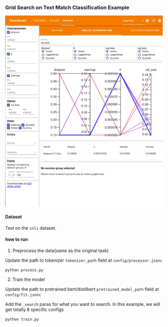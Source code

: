
### Grid Search on Text Match Classification Example

![Grid Search HP](../../pics/grid_search_hp.png)

#### Dataset

Test on the `snli` dataset.


#### how to run

1. Preprocess the data(same as the original task)

Update the path to tokenizer `tokenizer_path` field at `config/processor.jsonc`
```
python process.py
```

2. Train the model

Update the path to pretrained bert/distilbert `pretrained_model_path` field at `config/fit.jsonc`

Add the `_search` paras for what you want to search. In this example, we will get totally 8 specific configs

```
python train.py
```
